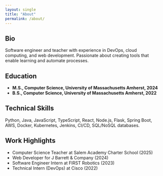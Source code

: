 ```yaml
---
layout: single
title: "About"
permalink: /about/
---
```


## Bio

Software engineer and teacher with experience in DevOps, cloud computing, and web development. Passionate about creating tools that enable learning and automate processes.

## Education

- **M.S., Computer Science, University of Massachusetts Amherst, 2024**
- **B.S., Computer Science, University of Massachusetts Amherst, 2022**

## Technical Skills

Python, Java, JavaScript, TypeScript, React, Node.js, Flask, Spring Boot, AWS, Docker, Kubernetes, Jenkins, CI/CD, SQL/NoSQL databases.

## Work Highlights

- Computer Science Teacher at Salem Academy Charter School (2025)
- Web Developer for J Barrett & Company (2024)
- Software Engineer Intern at FIRST Robotics (2023)
- Technical Intern (DevOps) at Cisco (2022)

<!-- [Download Resume](assets/resume.pdf) -->